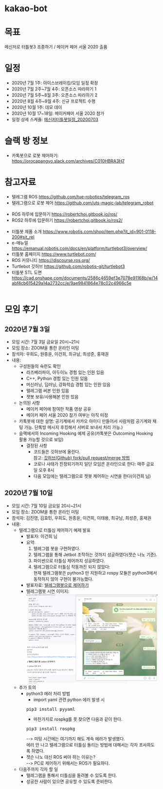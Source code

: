 # kakao-bot

# 목표
메신저로 터틀봇3 조종하기 / 메이커 페어 서울 2020 출품

# 일정
- 2020년 7월 1주: 아이스브레이킹/모임 일정 확정
- 2020년 7월 2주~7월 4주: 오픈소스 따라하기 1
- 2020년 7월 5주~8월 3주: 오픈소스 따라하기 2
- 2020년 8월 4주~9월 4주: 신규 프로젝트 수행
- 2020년 10월 1주: 데모 데이
- 2020년 10월 17~18일: 메이커페어 서울 2020 참가
- 일정 상세 스케쥴: [메신저터틀봇일정_20200703](https://github.com/orocapangyo/kakao-bot/blob/master/files/%EB%A9%94%EC%8B%A0%EC%A0%80%ED%84%B0%ED%8B%80%EB%B4%87%EC%9D%BC%EC%A0%95_20200703.xlsx)

# 슬랙 방 정보
- 카톡봇으로 로봇 제어하기: https://orocapangyo.slack.com/archives/C010HBRA3H7

# 참고자료
- 텔레그램 ROS	https://github.com/tue-robotics/telegram_ros
- 텔레그램으로 로봇 제어	https://github.com/uts-magic-lab/telegram_robot
<br/><br/>
- ROS 하루에 입문하기  https://robertchoi.gitbook.io/ros/
- ROS2 하루에 입문하기 https://robertchoi.gitbook.io/ros2/
<br/><br/>
- 터틀봇 제품 소개	https://www.robotis.com/shop/item.php?it_id=901-0118-200#sit_rel
- e-매뉴얼	https://emanual.robotis.com/docs/en/platform/turtlebot3/overview/
- 터틀봇 홈페이지	https://www.turtlebot.com/
- ROS 커뮤니티	https://discourse.ros.org/
- Turtlebot 깃허브	https://github.com/robotis-git/turtlebot3
- 터틀봇 STL 도면	https://cad.onshape.com/documents/2586c4659ef3e7078e91168b/w/14abf4cb615429a14a2732cc/e/9ae9841864e78c02c4966c5e
<br/><br/>

# 모임 후기
## 2020년 7월 3일
- 모임 시간: 7월 3일 금요일 20시~21시
- 모임 장소: ZOOM을 통한 온라인 미팅
- 참석자: 우희도, 원종윤, 이건희, 최규남, 최성준, 홍재권
- 내용:
    - 구성원들의 숙련도 확인
        - 라즈베리파이, 아두이노 경험 있는 인원 있음
        - C++, Python 경험 있는 인원 있음
        - 머신러닝, 딥러닝, 강화학습 경험 있는 인원 있음
        - 텔레그램 써본 인원 있음
        - 젯봇 보유/사용해본 인원 있음
    - 논의된 사항
        - 메이커 페어에 참여한 작품 영상 공유
        - 메이커 페어 서울 2020 참가 여부는 아직 미정
    - 카톡봇에 대한 설명: 공기계에서 카카오 아이디 만들어서 사람처럼 공기계와 채팅 가능. 단톡방 메시지 후킹해서 서버로 보내서 처리 가능.)
    - 슬랙에서의 Incoming Hooking 예제 공유(카톡봇은 Outcoming Hooking 활용 가능할 것으로 보임)
        - 결정된 사항
            - 코드들은 깃허브에 올린다.<br/>
              참고: [깃허브(Github) fork/pull request/merge 방법](https://blog.naver.com/pcmola/222026183913)
            - 코로나 사태가 진정되기까지 일단 모임은 온라인으로 한다: 매주 금요일 오후 8시
            - 다음 모임에는 텔레그램으로 젯봇 제어하는 시연을 한다(이건희 님)

## 2020년 7월 10일
- 모임 시간: 7월 10일 금요일 20시~21시
- 모임 장소: ZOOM을 통한 온라인 미팅
- 참석자: 김진영, 김효민, 우희도, 원종윤, 이건희, 이태용, 최규남, 최성준, 홍재권
- 내용: 
    - 텔레그램으로 터틀심 제어하기 예제 발표
        - 발표자: 이건희 님
        - 요약: 
            1) 텔레그램 봇을 구현하였다. 
            2) 텔레그램을 통해 Jetbot 조작하는 것까지 성공하였다(젯슨 나노 기준).
            3) 파이썬으로 터틀심 제어까지 성공하였다.
            4) 텔레그램으로 터틀심 작동까진 되지 않았다: <br/>현재 텔레그램봇은 python3 만 지원하고 rospy 모듈은 python3에서 동작하지 않아 구현이 불가능했다.
        - 발표자료: [텔레그램봇으로 제어하기](https://github.com/orocapangyo/kakao-bot/blob/master/docs/01_%ED%85%94%EB%A0%88%EA%B7%B8%EB%9E%A8%EB%B4%87%EC%9C%BC%EB%A1%9C%20%EC%A0%9C%EC%96%B4%ED%95%98%EA%B8%B0.md)
        - 텔레그램봇 시연 이미지:
        ![Telegram Bot](images/telegrambot.png)
    - 추가 토의
        - python3 에러 처리 방법
            - import yaml 관련 python 에러 발생 시
            <pre>pip3 install pyyaml</pre>
            - 마찬가지로 rospkg를 못 찾으면 다음과 같이 한다.
            <pre>pip3 install rospkg</pre>
            --> 미팅 시간에는 여기까지 해도 계속 에러가 발생했다. <br/>
            에러 안 나고 텔레그램으로 터틀심 돌리는 방법에 대해서는 각자 조사하도록 하였다.            
        - 젯슨 나노 대신 ROS 써야 하는 이유는? <br/>
        --> PC로 제어하기 위해서는 ROS가 필요하다.
    - 다음주까지 각자 할 일
        - 텔레그램을 통해서 터틀심을 돌려볼 수 있도록 한다.
        - 성공한 사람이 있으면 공유할 수 있도록 준비한다.
 